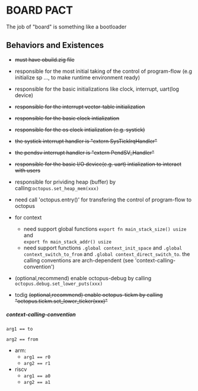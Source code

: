 # BOARD PACT

The job of "board" is something like a bootloader

## Behaviors and Existences

- ~~must have obuild.zig file~~
- responsible for the most initial taking of the control of program-flow (e.g initialize sp ..., to make runtime environment ready)

- responsible for the basic initializations like clock, interrupt, uart(log device)

- ~~responsible for the interrupt vector-table initialization~~
- ~~responsible for the basic clock intialization~~
- ~~responsible for the os clock intialization (e.g. systick)~~

- ~~the systick interrupt handler is "extern SysTickIrqHandler"~~
- ~~the pendsv interrupt handler is "extern PendSV_Handler"~~

- ~~responsible for the basic I/O device(e.g. uart) intialization to interact with users~~


- responsible for prividing heap (buffer) by calling:`octopus.set_heap_mem(xxx)
`

- need call 'octopus.entry()' for transfering the control of program-flow to octopus


- for context
    - need support global functions `export fn main_stack_size() usize` and  
    `export fn main_stack_addr() usize` 
    - need support functions `.global context_init_space` and `.global context_switch_to_from` and `.global context_direct_switch_to`. 
    the calling conventions are arch-dependent (see 'context-calling-convention')

- (optional,recommend) enable octopus-debug by calling `octopus.debug.set_lower_puts(xxx)`
- todig ~~(optional,recommend) enable octopus-tickm by calling "octopus.tickm.set_lower_ticker(xxx)"~~


##### context-calling-convention

`arg1 == to`

`arg2 == from`

- arm: 
    - `arg1 == r0` 
    - `arg2 == r1`
- riscv
    - `arg1 == a0` 
    - `arg2 == a1` 